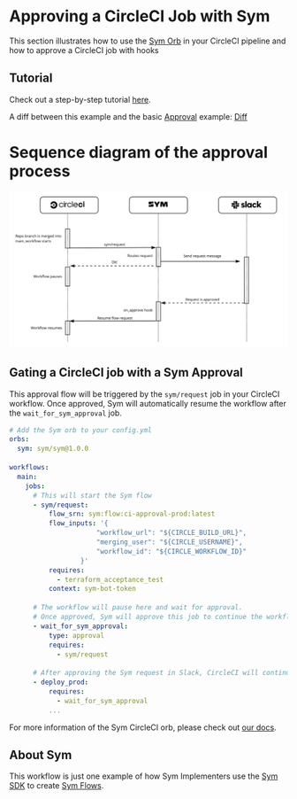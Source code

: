# Approving a CircleCI Job with Sym
This section illustrates how to use the [Sym Orb](https://circleci.com/developer/orbs/orb/sym/sym) in your CircleCI pipeline and how to approve a CircleCI job with hooks

## Tutorial
Check out a step-by-step tutorial [here](https://docs.symops.com/docs/circleci-and-sym).

A diff between this example and the basic [Approval](../approvals) example: [Diff](https://github.com/symopsio/examples/compare/c6453075e3a1d10a7a80b9ec55f0dc5a516044e4...1d9fcbf54d579331a54b8ad0ac9dc5548a30fda7)


# Sequence diagram of the approval process

![](img/deploy_sequence.jpg)

## Gating a CircleCI job with a Sym Approval

This approval flow will be triggered by the `sym/request` job in your CircleCI workflow.
Once approved, Sym will automatically resume the workflow after the `wait_for_sym_approval` job.

```yaml
# Add the Sym orb to your config.yml
orbs:
  sym: sym/sym@1.0.0

workflows:
  main:
    jobs:
      # This will start the Sym flow
      - sym/request:
          flow_srn: sym:flow:ci-approval-prod:latest
          flow_inputs: '{
                      "workflow_url": "${CIRCLE_BUILD_URL}",
                      "merging_user": "${CIRCLE_USERNAME}",
                      "workflow_id": "${CIRCLE_WORKFLOW_ID}"
                  }'
          requires:
            - terraform_acceptance_test
          context: sym-bot-token

      # The workflow will pause here and wait for approval.
      # Once approved, Sym will approve this job to continue the workflow
      - wait_for_sym_approval:
          type: approval
          requires:
            - sym/request

      # After approving the Sym request in Slack, CircleCI will continue to this job
      - deploy_prod:
          requires:
            - wait_for_sym_approval
          ...
```

For more information of the Sym CircleCI orb, please check out [our docs](https://circleci.com/developer/orbs/orb/sym/sym).

## About Sym

This workflow is just one example of how Sym Implementers use the [Sym SDK](https://docs.symops.com/docs) to create [Sym Flows](https://docs.symops.com/docs/sym-access-flows).
